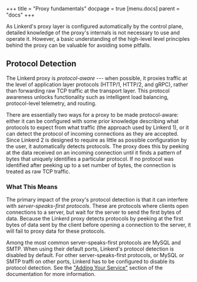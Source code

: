 +++
title = "Proxy fundamentals"
docpage = true
[menu.docs]
  parent = "docs"
+++

As Linkerd's proxy layer is configured automatically by the control plane,
detailed knowledge of the proxy's internals is not necessary to use and
operate it. However, a basic understanding of the high-level level principles
behind the proxy can be valuable for avoiding some pitfalls.

## Protocol Detection

The Linkerd proxy is *protocol-aware* --- when possible, it proxies traffic
at the level of application layer protocols (HTTP/1, HTTP/2, and gRPC), rather
than forwarding raw TCP traffic at the transport layer. This protocol awareness
unlocks functionality such as intelligent load balancing, protocol-level
telemetry, and routing.

There are essentially two ways for a proxy to be made protocol-aware: either it
can be configured with some prior knowledge describing what protocols to expect
from what traffic (the approach used by Linkerd 1), or it can detect the protocol
of incoming connections as they are accepted. Since Linkerd 2 is designed to
require as little as possible configuration by the user, it automatically detects
protocols. The proxy does this by peeking at the data received on an incoming
connection until it finds a pattern of bytes that uniquely identifies a particular
protocol. If no protocol was identified after peeking up to a set number of bytes,
the connection is treated as raw TCP traffic.

### What This Means

The primary impact of the proxy's protocol detection is that it can interfere
with *server-speaks-first protocols*. These are protocols where clients
open connections to a server, but wait for the server to send the first bytes
of data. Because the Linkerd proxy detects protocols by peeking at the first
bytes of data sent by the client before opening a connection to the server,
it will fail to proxy data for these protocols.

Among the most common server-speaks-first protocols are MySQL and SMTP.
When using their default ports, Linkerd's protocol detection is disabled by
default. For other server-speaks-first protocols, or MySQL or SMTP traffi
on other ports, Linkerd has to be configured to disable its protocol detection.
See the ["Adding Your Service"] section of the documentation for more information.

["Adding Your Service"]: /adding-your-service#server-speaks-first-protocols
